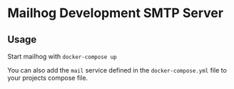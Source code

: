 # Mailhog Development SMTP Server

## Usage

Start mailhog with `docker-compose up`
 
You can also add the `mail` service defined in the `docker-compose.yml` file to your projects compose file.

